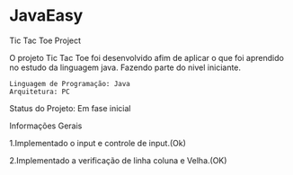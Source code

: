 # JavaEasy
Tic Tac Toe Project


O projeto Tic Tac Toe foi desenvolvido afim de aplicar o que foi aprendido no estudo da linguagem java. Fazendo parte do nivel iniciante.
    
    
    Linguagem de Programação: Java
    Arquitetura: PC

Status do Projeto: Em fase inicial

Informações Gerais

1.Implementado o input e controle de input.(Ok)

2.Implementado a verificação de linha coluna e Velha.(OK)

